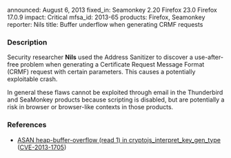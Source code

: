 announced: August 6, 2013
fixed_in: Seamonkey 2.20
          Firefox 23.0
          Firefox 17.0.9
impact: Critical
mfsa_id: 2013-65
products: Firefox, Seamonkey
reporter: Nils
title: Buffer underflow when generating CRMF requests

<h3>Description</h3>

<p>Security researcher <strong>Nils</strong> used the Address Sanitizer to
discover a use-after-free problem when generating a Certificate Request Message
Format (CRMF) request with certain parameters. This causes a potentially
exploitable crash.</p>

<p class="note">In general these flaws cannot be exploited through email in the
Thunderbird and SeaMonkey products because scripting is disabled, but are
potentially a risk in browser or browser-like contexts in those products.</p>


<h3>References</h3>

<ul>
  <li><a href="https://bugzilla.mozilla.org/show_bug.cgi?id=882865">
       ASAN heap-buffer-overflow (read 1) in cryptojs_interpret_key_gen_type</a>
(<a href="http://cve.mitre.org/cgi-bin/cvename.cgi?name=CVE-2013-1705" class="ex-ref">CVE-2013-1705</a>)</li>
</ul>



